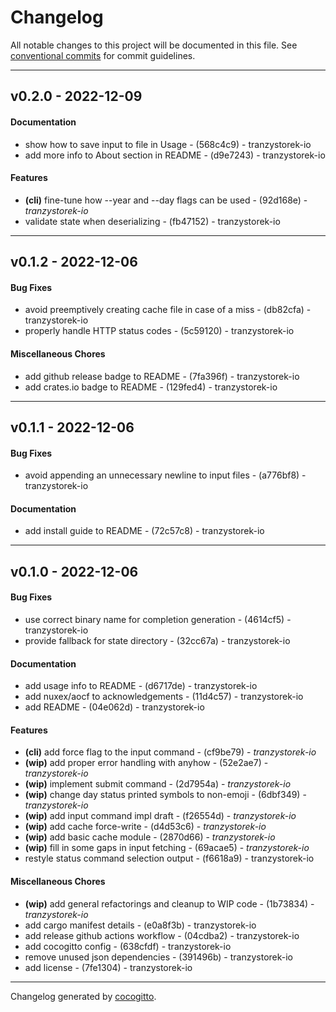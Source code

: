 # Changelog
All notable changes to this project will be documented in this file. See [conventional commits](https://www.conventionalcommits.org/) for commit guidelines.

- - -
## v0.2.0 - 2022-12-09
#### Documentation
- show how to save input to file in Usage - (568c4c9) - tranzystorek-io
- add more info to About section in README - (d9e7243) - tranzystorek-io
#### Features
- **(cli)** fine-tune how --year and --day flags can be used - (92d168e) - *tranzystorek-io*
- validate state when deserializing - (fb47152) - tranzystorek-io

- - -

## v0.1.2 - 2022-12-06
#### Bug Fixes
- avoid preemptively creating cache file in case of a miss - (db82cfa) - tranzystorek-io
- properly handle HTTP status codes - (5c59120) - tranzystorek-io
#### Miscellaneous Chores
- add github release badge to README - (7fa396f) - tranzystorek-io
- add crates.io badge to README - (129fed4) - tranzystorek-io

- - -

## v0.1.1 - 2022-12-06
#### Bug Fixes
- avoid appending an unnecessary newline to input files - (a776bf8) - tranzystorek-io
#### Documentation
- add install guide to README - (72c57c8) - tranzystorek-io

- - -

## v0.1.0 - 2022-12-06
#### Bug Fixes
- use correct binary name for completion generation - (4614cf5) - tranzystorek-io
- provide fallback for state directory - (32cc67a) - tranzystorek-io
#### Documentation
- add usage info to README - (d6717de) - tranzystorek-io
- add nuxex/aocf to acknowledgements - (11d4c57) - tranzystorek-io
- add README - (04e062d) - tranzystorek-io
#### Features
- **(cli)** add force flag to the input command - (cf9be79) - *tranzystorek-io*
- **(wip)** add proper error handling with anyhow - (52e2ae7) - *tranzystorek-io*
- **(wip)** implement submit command - (2d7954a) - *tranzystorek-io*
- **(wip)** change day status printed symbols to non-emoji - (6dbf349) - *tranzystorek-io*
- **(wip)** add input command impl draft - (f26554d) - *tranzystorek-io*
- **(wip)** add cache force-write - (d4d53c6) - *tranzystorek-io*
- **(wip)** add basic cache module - (2870d66) - *tranzystorek-io*
- **(wip)** fill in some gaps in input fetching - (69acae5) - *tranzystorek-io*
- restyle status command selection output - (f6618a9) - tranzystorek-io
#### Miscellaneous Chores
- **(wip)** add general refactorings and cleanup to WIP code - (1b73834) - *tranzystorek-io*
- add cargo manifest details - (e0a8f3b) - tranzystorek-io
- add release github actions workflow - (04cdba2) - tranzystorek-io
- add cocogitto config - (638cfdf) - tranzystorek-io
- remove unused json dependencies - (391496b) - tranzystorek-io
- add license - (7fe1304) - tranzystorek-io

- - -

Changelog generated by [cocogitto](https://github.com/cocogitto/cocogitto).